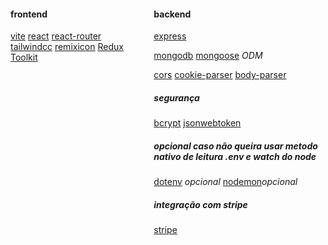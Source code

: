 <div style="display: flex; gap: 2rem">
<div>

#### frontend
[vite](https://vitejs.dev/)
[react](https://react.dev/)
[react-router](https://reactrouter.com/start/library/installation)
[tailwindcc](https://tailwindcss.com/docs/installation/using-vite)
[remixicon](https://remixicon.com/)
[Redux Toolkit](https://redux-toolkit.js.org/)

</div>

<div>

#### backend
[express](htttps://expressjs.com/)


[mongodb](https://www.mongodb.com/products/platform/cloud)
[mongoose](https://mongoosejs.com/) *ODM*

[cors](https://www.npmjs.com/package/cors)
[cookie-parser](https://www.npmjs.com/package/cookie-parser)
[body-parser](https://www.npmjs.com/package/body-parser)

##### segurança
[bcrypt](https://www.npmjs.com/package/bcrypt)
[jsonwebtoken](https://www.npmjs.com/package/jsonwebtoken)

##### opcional caso não queira usar metodo nativo de leitura .env e watch do node
[dotenv](https://www.npmjs.com/package/dotenv) *opcional*
[nodemon]([https://nodemonjs.)*opcional*

##### integração com stripe
[stripe](https://docs.stripe.com/payments/quickstart)
</div>
</div>